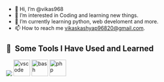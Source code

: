 - 👋 Hi, I’m @vikas968
- 👀 I’m interested in Coding and learning new things.
- 🌱 I’m currently learning python, web develoment and more.
- 📫 How to reach me vikaskashyap96820@gmail.com.

<h2> 🚀 &nbsp;Some Tools I Have Used and Learned</h2>
<p align="left">  
<img src="https://cdn.jsdelivr.net/gh/devicons/devicon@latest/icons/python/python-original-wordmark.svg" />
<img src="https://cdn.jsdelivr.net/gh/devicons/devicon/icons/vscode/vscode-original.svg" alt="vscode" width="45" height="45"/>
<img src="https://cdn.jsdelivr.net/gh/devicons/devicon/icons/bash/bash-original.svg" alt="bash" width="45" height="45"/>
<img src="https://cdn.jsdelivr.net/gh/devicons/devicon/icons/php/php-original.svg" alt="php" width="45" height="45"/>
</p>

<!---
vikas968/vikas968 is a ✨ special ✨ repository because its `README.md` (this file) appears on your GitHub profile.
You can click the Preview link to take a look at your changes.
--->
